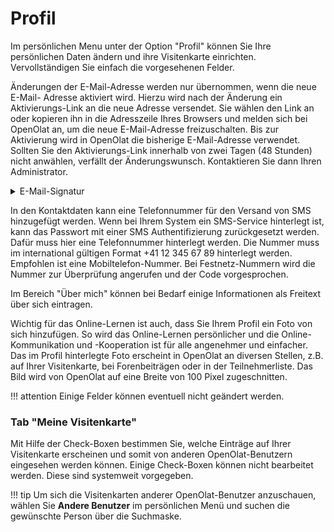 # Profil

Im persönlichen Menu unter der Option "Profil" können Sie Ihre persönlichen
Daten ändern und ihre Visitenkarte einrichten. Vervollständigen Sie einfach die vorgesehenen Felder.

Änderungen der E-Mail-Adresse werden nur übernommen, wenn die neue E-Mail- Adresse aktiviert wird. Hierzu wird nach der Änderung ein Aktivierungs-Link an die neue Adresse versendet. Sie wählen den Link an oder kopieren ihn in die Adresszeile Ihres Browsers und melden sich bei OpenOlat an, um die neue E-Mail-Adresse freizuschalten. Bis zur Aktivierung wird in OpenOlat die bisherige E-Mail-Adresse verwendet. Sollten Sie den Aktivierungs-Link innerhalb von zwei Tagen (48 Stunden) nicht anwählen, verfällt der Änderungswunsch. Kontaktieren Sie dann Ihren Administrator.

<details>
    <summary>E-Mail-Signatur</summary>
	Sollte die Möglichkeit zur Eingabe Ihrer E-Mail-Signatur nicht angzeigt werden, wenden Sie sich bitte an Ihren/Ihre Administrator:in.
	<img src="../assets/configuration_profile_signature_v1_de.png" />

</details>

In den Kontaktdaten kann eine Telefonnummer für den Versand von SMS
hinzugefügt werden. Wenn bei Ihrem System ein SMS-Service hinterlegt ist, kann
das Passwort mit einer SMS Authentifizierung zurückgesetzt werden. Dafür muss
hier eine Telefonnummer hinterlegt werden. Die Nummer muss im international
gültigen Format +41 12 345 67 89 hinterlegt werden. Empfohlen ist eine
Mobiltelefon-Nummer. Bei Festnetz-Nummern wird die Nummer zur Überprüfung
angerufen und der Code vorgesprochen.

Im Bereich "Über mich" können bei Bedarf einige Informationen als Freitext
über sich eintragen.

Wichtig für das Online-Lernen ist auch, dass Sie Ihrem Profil ein Foto von
sich hinzufügen. So wird das Online-Lernen persönlicher und die Online-
Kommunikation und -Kooperation ist für alle angenehmer und einfacher. Das im
Profil hinterlegte Foto erscheint in OpenOlat an diversen Stellen, z.B. auf
Ihrer Visitenkarte, bei Forenbeiträgen oder in der Teilnehmerliste. Das Bild
wird von OpenOlat auf eine Breite von 100 Pixel zugeschnitten.

  
!!! attention 
	Einige Felder können eventuell nicht geändert werden.

### Tab "Meine Visitenkarte"

Mit Hilfe der Check-Boxen bestimmen Sie, welche Einträge auf Ihrer
Visitenkarte erscheinen und somit von anderen OpenOlat-Benutzern eingesehen
werden können. Einige Check-Boxen können nicht bearbeitet werden. Diese sind
systemweit vorgegeben.

!!! tip
	Um sich die Visitenkarten anderer OpenOlat-Benutzer anzuschauen, wählen Sie
	**Andere Benutzer** im persönlichen Menü und suchen die gewünschte Person über
	die Suchmaske.

